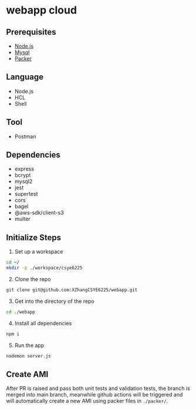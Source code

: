 # webapp cloud


## Prerequisites
- [Node.js](https://nodejs.org/en/download/)
- [Mysql](https://dev.mysql.com/downloads/mysql/)
- [Packer](https://developer.hashicorp.com/packer/downloads)

## Language
- Node.js
- HCL
- Shell

## Tool
- Postman

## Dependencies
- express
- bcrypt
- mysql2
- jest
- supertest
- cors
- bagel
- @aws-sdk/client-s3
- multer

## Initialize Steps
1. Set up a workspace
```sh
cd ~/
mkdir -p ./workspace/csye6225
```
2. Clone the repo
```sh
git clone git@github.com:XZhangCSYE6225/webapp.git
```
3. Get into the directory of the repo
```sh
cd ./webapp
```
4. Install all dependencies
```sh
npm i
```
5. Run the app
```sh
nodemon server.js
```

## Create AMI
After PR is raised and pass both unit tests and validation tests, the branch is merged into main branch, meanwhile github actions will be triggered and will automatically create a new AMI using packer files in ```./packer/```. 
